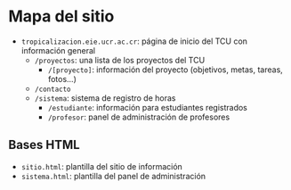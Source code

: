 # Mapa del sitio

- `tropicalizacion.eie.ucr.ac.cr`: página de inicio del TCU con información general
  - `/proyectos`: una lista de los proyectos del TCU
    - `/[proyecto]`: información del proyecto (objetivos, metas, tareas, fotos...)
  - `/contacto`
  - `/sistema`: sistema de registro de horas
    - `/estudiante`: información para estudiantes registrados
    - `/profesor`: panel de administración de profesores

## Bases HTML

- `sitio.html`: plantilla del sitio de información
- `sistema.html`: plantilla del panel de administración
